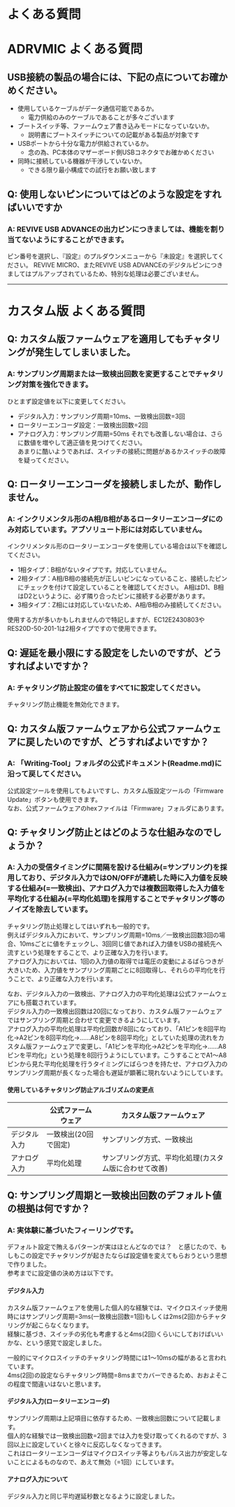 # よくある質問

# ADRVMIC よくある質問

## USB接続の製品の場合には、下記の点についてお確かめください。

 - 使用しているケーブルがデータ通信可能であるか。
   - 電力供給のみのケーブルであることが多々ございます
 - ブートスイッチ等、ファームウェア書き込みモードになっていないか。
   - 説明書にブートスイッチについての記載がある製品が対象です
 - USBポートから十分な電力が供給されているか。
   - 念の為、PC本体のマザーボード側USBコネクタでお確かめください
 - 同時に接続している機器が干渉していないか。
   - できる限り最小構成での試行をお願い致します

## Q: 使用しないピンについてはどのような設定をすればいいですか

### A: REVIVE USB ADVANCEの出力ピンにつきましては、機能を割り当てないようにすることができます。
ピン番号を選択し、『設定』のプルダウンメニューから『未設定』を選択してください。
REVIVE MICRO、またREVIVE USB ADVANCEのデジタルピンにつきましてはプルアップされているため、特別な処理は必要ございません。

----

# カスタム版 よくある質問

## Q: カスタム版ファームウェアを適用してもチャタリングが発生してしまいました。
### A: サンプリング周期または一致検出回数を変更することでチャタリング対策を強化できます。
ひとまず設定値を以下に変更してください。  
 - デジタル入力：サンプリング周期=10ms、一致検出回数=3回
 - ロータリーエンコーダ設定：一致検出回数=2回
 - アナログ入力：サンプリング周期=50ms
それでも改善しない場合は、さらに数値を増やして適正値を見つけてください。  
あまりに酷いようであれば、スイッチの接続に問題があるかスイッチの故障を疑ってください。  

## Q: ロータリーエンコーダを接続しましたが、動作しません。
### A: インクリメンタル形のA相/B相があるロータリーエンコーダにのみ対応しています。アブソリュート形には対応していません。
インクリメンタル形のロータリーエンコーダを使用している場合は以下を確認してください。  
 - 1相タイプ：B相がないタイプです。対応していません。
 - 2相タイプ：A相/B相の接続先が正しいピンになっていること、接続したピンにチェックを付けて設定していることを確認してください。
  A相はD1、B相はD2というように、必ず隣り合ったピンに接続する必要があります。
 - 3相タイプ：Z相には対応していないため、A相/B相のみ接続してください。

使用する方が多いかもしれませんので特記しますが、EC12E2430803やRES20D-50-201-1は2相タイプですので使用できます。

## Q: 遅延を最小限にする設定をしたいのですが、どうすればよいですか？
### A: チャタリング防止設定の値をすべて1に設定してください。
チャタリング防止機能を無効化できます。  

## Q: カスタム版ファームウェアから公式ファームウェアに戻したいのですが、どうすればよいですか？
### A: 「Writing-Tool」フォルダの公式ドキュメント(Readme.md)に沿って戻してください。
公式設定ツールを使用してもよいですし、カスタム版設定ツールの「Firmware Update」ボタンも使用できます。  
なお、公式ファームウェアのhexファイルは「Firmware」フォルダにあります。  

## Q: チャタリング防止とはどのような仕組みなのでしょうか？
### A: 入力の受信タイミングに間隔を設ける仕組み(=サンプリング)を採用しており、デジタル入力ではON/OFFが連続した時に入力値を反映する仕組み(=一致検出)、アナログ入力では複数回取得した入力値を平均化する仕組み(=平均化処理)を採用することでチャタリング等のノイズを除去しています。
チャタリング防止処理としてはいずれも一般的です。  
例えばデジタル入力において、サンプリング周期=10ms／一致検出回数3回の場合、10msごとに値をチェックし、3回同じ値であれば入力値をUSBの接続先へ流すという処理をすることで、より正確な入力を行います。  
アナログ入力においては、1回の入力値の取得では電圧の変動によるばらつきが大きいため、入力値をサンプリング周期ごとに8回取得し、それらの平均化を行うことで、より正確な入力を行います。  

なお、デジタル入力の一致検出、アナログ入力の平均化処理は公式ファームウェアにも搭載されています。  
デジタル入力の一致検出回数は20回になっており、カスタム版ファームウェアではサンプリング周期と合わせて変更できるようにしています。  
アナログ入力の平均化処理は平均化回数が8回になっており、「A1ピンを8回平均化→A2ピンを8回平均化→……A8ピンを8回平均化」としていた処理の流れをカスタム版ファームウェアで変更し、「A1ピンを平均化→A2ピンを平均化→……A8ピンを平均化」という処理を8回行うようにしています。こうすることでA1～A8ピンから見た平均化処理を行うタイミングにばらつきを持たせ、アナログ入力のサンプリング周期が長くなった場合も遅延が顕著に現れないようにしています。  

#### 使用しているチャタリング防止アルゴリズムの変更点
|  | 公式ファームウェア | カスタム版ファームウェア |
| - | - | - |
| デジタル入力 | 一致検出(20回で固定) | サンプリング方式、一致検出 |
| アナログ入力 | 平均化処理 | サンプリング方式、平均化処理(カスタム版に合わせて改善) |

## Q: サンプリング周期と一致検出回数のデフォルト値の根拠は何ですか？
### A: 実体験に基づいたフィーリングです。
デフォルト設定で賄えるパターンが実はほとんどなのでは？　と感じたので、もしもこの設定でチャタリングが起きたならば設定値を変えてもらおうという思想で作りました。  
参考までに設定値の決め方は以下です。  

#### デジタル入力
カスタム版ファームウェアを使用した個人的な経験では、マイクロスイッチ使用時にはサンプリング周期=3ms(一致検出回数=1回)もしくは2ms(2回)からチャタリングが起こらなくなります。  
経験に基づき、スイッチの劣化も考慮すると4ms(2回)くらいにしておけばいいかな、という感覚で設定しました。  

一般的にマイクロスイッチのチャタリング時間には1～10msの幅があると言われています。  
4ms(2回)の設定ならチャタリング時間=8msまでカバーできるため、おおよそこの程度で間違いはないと思います。  

#### デジタル入力(ロータリーエンコーダ)
サンプリング周期は上記項目に依存するため、一致検出回数について記載します。  
個人的な経験では一致検出回数=2回までは入力を受け取ってくれるのですが、3回以上に設定していくと徐々に反応しなくなってきます。  
これはロータリーエンコーダはマイクロスイッチ等よりもパルス出力が安定しないことによるものなので、あえて無効（=1回）にしています。  

#### アナログ入力について
デジタル入力と同じ平均遅延秒数となるように設定しました。  